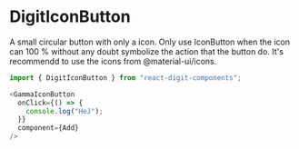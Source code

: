 # DigitIconButton

A small circular button with only a icon. Only use IconButton when the icon can 100 % without any doubt symbolize the action that the button do. It's recommendd to use the icons from @material-ui/icons.

```js
import { DigitIconButton } from "react-digit-components";
```

```js
<GammaIconButton
  onClick={() => {
    console.log("HeJ");
  }}
  component={Add}
/>
```
